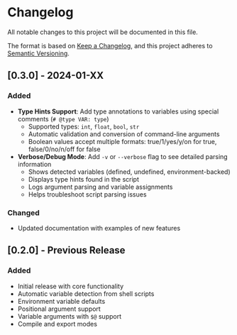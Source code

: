 # Changelog

All notable changes to this project will be documented in this file.

The format is based on [Keep a Changelog](https://keepachangelog.com/en/1.0.0/),
and this project adheres to [Semantic Versioning](https://semver.org/spec/v2.0.0.html).

## [0.3.0] - 2024-01-XX

### Added
- **Type Hints Support**: Add type annotations to variables using special comments (`# @type VAR: type`)
  - Supported types: `int`, `float`, `bool`, `str`
  - Automatic validation and conversion of command-line arguments
  - Boolean values accept multiple formats: true/1/yes/y/on for true, false/0/no/n/off for false
- **Verbose/Debug Mode**: Add `-v` or `--verbose` flag to see detailed parsing information
  - Shows detected variables (defined, undefined, environment-backed)
  - Displays type hints found in the script
  - Logs argument parsing and variable assignments
  - Helps troubleshoot script parsing issues

### Changed
- Updated documentation with examples of new features

## [0.2.0] - Previous Release

### Added
- Initial release with core functionality
- Automatic variable detection from shell scripts
- Environment variable defaults
- Positional argument support
- Variable arguments with `$@` support
- Compile and export modes